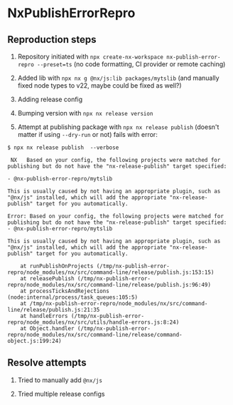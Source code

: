 # NxPublishErrorRepro

## Reproduction steps

1. Repository initiated with `npx create-nx-workspace nx-publish-error-repro --preset=ts` (no code formatting, CI provider or remote caching)

2. Added lib with `npx nx g @nx/js:lib packages/mytslib` (and manually fixed node types to v22, maybe could be fixed as well?)

3. Adding release config

4. Bumping version with `npx nx release version`

5. Attempt at publishing package with `npx nx release publish` (doesn't matter if using `--dry-run` or not) fails with error:

```
$ npx nx release publish  --verbose

 NX   Based on your config, the following projects were matched for publishing but do not have the "nx-release-publish" target specified:

- @nx-publish-error-repro/mytslib

This is usually caused by not having an appropriate plugin, such as "@nx/js" installed, which will add the appropriate "nx-release-publish" target for you automatically.

Error: Based on your config, the following projects were matched for publishing but do not have the "nx-release-publish" target specified:
- @nx-publish-error-repro/mytslib

This is usually caused by not having an appropriate plugin, such as "@nx/js" installed, which will add the appropriate "nx-release-publish" target for you automatically.

    at runPublishOnProjects (/tmp/nx-publish-error-repro/node_modules/nx/src/command-line/release/publish.js:153:15)
    at releasePublish (/tmp/nx-publish-error-repro/node_modules/nx/src/command-line/release/publish.js:96:49)
    at processTicksAndRejections (node:internal/process/task_queues:105:5)
    at /tmp/nx-publish-error-repro/node_modules/nx/src/command-line/release/publish.js:21:35
    at handleErrors (/tmp/nx-publish-error-repro/node_modules/nx/src/utils/handle-errors.js:8:24)
    at Object.handler (/tmp/nx-publish-error-repro/node_modules/nx/src/command-line/release/command-object.js:199:24)

```

## Resolve attempts

1. Tried to manually add `@nx/js`

2. Tried multiple release configs

